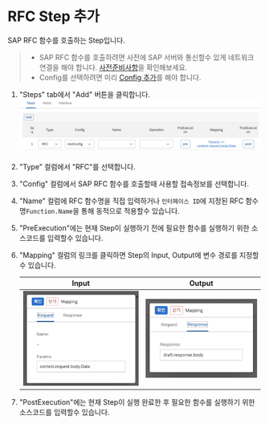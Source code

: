 # RFC Step 추가

SAP RFC 함수를 호출하는 Step입니다.

> * SAP RFC 함수를 호출하려면 사전에 SAP 서버와 통신할수 있게 네트워크 연결을 해야 합니다. [사전준비사항](/eai/prerequisites)을 확인해보세요.
> * Config를 선택하려면 미리 [Config 추가](/eai/add_config)를 해야 합니다.

1. "Steps" tab에서 "Add" 버튼을 클릭합니다.
    ![Image](./assets/eai_add_rfc_step.png)
2. "Type" 컬럼에서 "RFC"를 선택합니다.
3. "Config" 컬럼에서 SAP RFC 함수를 호출할때 사용할 접속정보를 선택합니다.
4. "Name" 컬럼에 RFC 함수명을 직접 입력하거나 `인터페이스 ID`에 지정된 RFC 함수명`Function.Name`을 통해 동적으로 적용할수 있습니다.
5. "PreExecution"에는 현재 Step이 실행하기 전에 필요한 함수를 실행하기 위한 소스코드를 입력할수 있습니다.
6. "Mapping" 컬럼의 링크를 클릭하면 Step의 Input, Output에 변수 경로를 지정할수 있습니다.

    | Input | Output |
    |:-------------:|:--------------:|
    | ![Image](./assets/eai_step_map_input.png) | ![Image](./assets/eai_step_map_output.png) |

7. "PostExecution"에는 현재 Step이 실행 완료한 후 필요한 함수를 실행하기 위한 소스코드를 입력할수 있습니다.
